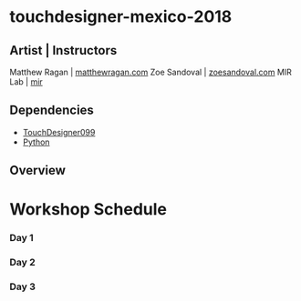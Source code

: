 # touchdesigner-mexico-2018

## Artist | Instructors
Matthew Ragan | [matthewragan.com](https://matthewragan.com)
Zoe Sandoval | [zoesandoval.com](https://zoesandoval.com)
MIR Lab | [mir](https://mir.works)

## Dependencies
* [TouchDesigner099](https://www.derivative.ca/099/Downloads/)  
* [Python](https://www.python.org/)  

## Overview

# Workshop Schedule

### Day 1


### Day 2


### Day 3